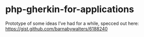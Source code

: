 php-gherkin-for-applications
============================

Prototype of some ideas I’ve had for a while, specced out here: https://gist.github.com/barnabywalters/6188240
